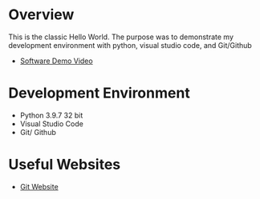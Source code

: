 # Overview

This is the classic Hello World. The purpose was to demonstrate my development environment with python,
visual studio code, and Git/Github


* [Software Demo Video](https://youtu.be/7dW2PoljSkQ)

# Development Environment

* Python 3.9.7 32 bit
* Visual Studio Code
* Git/ Github

# Useful Websites

* [Git Website](https://git-scm.com/downloads)



